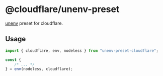 # @cloudflare/unenv-preset

[unenv](https://github.com/unjs/unenv) preset for cloudflare.

## Usage

```ts
import { cloudflare, env, nodeless } from "unenv-preset-cloudflare";

const {
	/* ... */
} = env(nodeless, cloudflare);
```
